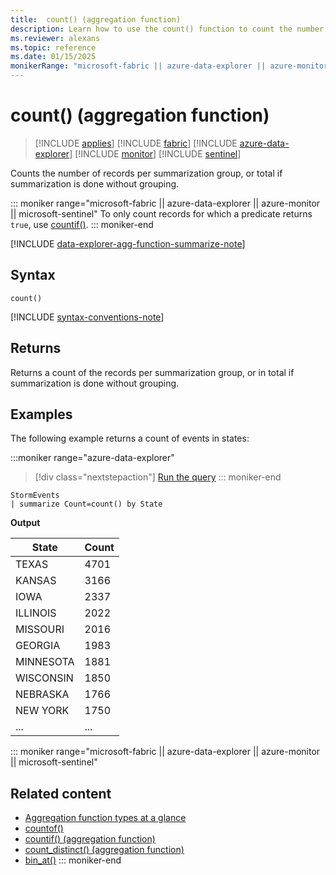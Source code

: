 ```yaml
---
title:  count() (aggregation function)
description: Learn how to use the count() function to count the number of records in a group.
ms.reviewer: alexans
ms.topic: reference
ms.date: 01/15/2025
monikerRange: "microsoft-fabric || azure-data-explorer || azure-monitor || microsoft-sentinel "
---
```

# count() (aggregation function)

> [!INCLUDE [applies](../includes/applies-to-version/applies.md)] [!INCLUDE [fabric](../includes/applies-to-version/fabric.md)] [!INCLUDE [azure-data-explorer](../includes/applies-to-version/azure-data-explorer.md)] [!INCLUDE [monitor](../includes/applies-to-version/monitor.md)] [!INCLUDE [sentinel](../includes/applies-to-version/sentinel.md)] 

Counts the number of records per summarization group, or total if summarization is done without grouping.

::: moniker range="microsoft-fabric || azure-data-explorer || azure-monitor || microsoft-sentinel"
To only count records for which a predicate returns `true`, use [countif()](countif-aggregation-function.md).
::: moniker-end

[!INCLUDE [data-explorer-agg-function-summarize-note](../includes/agg-function-summarize-note.md)]

## Syntax

`count()`

[!INCLUDE [syntax-conventions-note](../includes/syntax-conventions-note.md)]

## Returns

Returns a count of the records per summarization group, or in total if summarization is done without grouping.

## Examples

The following example returns a count of events in states:

:::moniker range="azure-data-explorer"
> [!div class="nextstepaction"]
> <a href="https://dataexplorer.azure.com/clusters/help/databases/Samples?query=H4sIAAAAAAAAAwsuyS/KdS1LzSsp5qpRKC7NzU0syqxKVXDOL80rsU0GkRqaCkmVCsEliSWpAIqJlTEuAAAA" target="_blank">Run the query</a>
::: moniker-end

```kusto
StormEvents
| summarize Count=count() by State
```

**Output**

| State | Count |
|--|--|
| TEXAS | 4701 |
| KANSAS | 3166 |
| IOWA | 2337 |
| ILLINOIS | 2022 |
| MISSOURI | 2016 |
| GEORGIA | 1983 |
| MINNESOTA | 1881 |
| WISCONSIN | 1850 |
| NEBRASKA | 1766 |
| NEW YORK | 1750 |
| ... | ... |

::: moniker range="microsoft-fabric || azure-data-explorer || azure-monitor || microsoft-sentinel"
## Related content

* [Aggregation function types at a glance](aggregation-functions.md)
* [countof()](countof-function.md)
* [countif() (aggregation function)](countif-aggregation-function.md)
* [count_distinct() (aggregation function)](count-distinct-aggregation-function.md)
* [bin_at()](bin-at-function.md#bin_at)
::: moniker-end